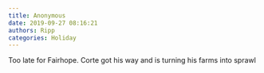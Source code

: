 ```yaml
---
title: Anonymous
date: 2019-09-27 08:16:21
authors: Ripp
categories: Holiday
---
```


 Too late for Fairhope.   Corte got his way and is turning his farms into sprawl